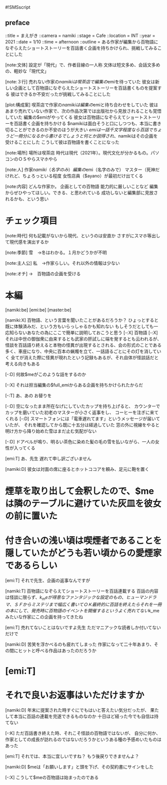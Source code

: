 #!SMSscript

## preface

::title = まえがき
::camera = namiki
::stage = Cafe
::location = INT
::year = 2021
::date = 1/10
::time = afternoon
::outline = ある作家が編集から百物語になぞらえたショートストーリーを百話書く企画を持ちかけられ、挑戦してみることにした

[note:文体]
設定が「現代」で、作者目線の一人称
文体は短文多め、会話文多めの、軽妙な「現代文」

[note:３行]
売れない作家の$namikiは喫茶店で編集の$emiを待っていた
彼女は新しい企画として百物語になぞらえたショートストーリーを百話書くものを提案する
彼はできるか不安だったが挑戦してみることにした

[plot:構成案]
喫茶店で作家の$namikiは編集の$emiと待ち合わせをしていた
彼はあまり売れていない作家で、次の作品次第では出版社から見放されることも覚悟していた
編集の$emiがやってくる
彼女は百物語になぞらえてショートストーリーを百話書く企画を持ちかける
$namikiは面白そうと口にしつつも、本当に書き切ることができるのか不安のほうが大きい
$emiは一話千文字程度なら百話でちょうど一冊分になるから書けるでしょうと
何とか説得され、$namikiはその企画を受けることにした
こうして彼は百物語を書くことになった

[note:場所]
場所は喫茶店
時代は現代（2021年）。現代文化が分かるもの。パソコンのＯＳやらスマホやら

[note:人]
作家$namiki（名字のみ）
編集の$emi（名字のみで）
マスター（死神だけれど、ちょろっといる程度
女性店員（$ayano）が最初だけ出てくる

[note:内容]
どんな作家か。
企画としての百物語
能力的に厳しいことなど
編集からぜひやってほしい。できる、と思われている
成功しないと編集部に見放されるかも、という思い

# チェック項目

[note:時代]
何も記載がないから現代、というのは安直か
さすがにスマホ等出して現代感を演出するか

[note:季節]
雪　→冬はわかる。１月かどうかが不明

[note:主人公]
私　→作家らしい。それ以外の情報は少ない

[note:オチ]
→　百物語の企画を受ける

# 本編

[namiki:be]
[emi:be]
[master:be]

[namiki:X]
百物語、という言葉を聞いたことがあるだろうか？
ひょっとすると既に体験済みだ、という方もいらっしゃるかも知れない
もしそうだとしても一応知らないあなたの為にここで簡単に説明しておこうと思う
[-:X]
百物語
[-:X]
それは中世の御伽衆に由来するとも武家の肝試しに端を発するとも云われるが、
怪談を百話語り終えると本物の怪異が出現するとされる、会の形式のことである
多く、車座になり、中央に百本の蝋燭を立て、一話語るごとにその灯を消していく
全てが消えた際に怪異が現れたという記録もあるが、それ自体が怪談話だと考える向きもある

[-:D]
何故$meがこのような話をするのか

[-:X]
それは担当編集の$full_emiからある企画を持ちかけられたからだ

[-:T]
あ、あの
お替りを

[-:D]
空になったまま所在なげにしていたカップを持ち上げると、
カウンターでカップを磨いていた初老のマスターが小さく返事をし、
コーヒーを注ぎに来てくれる
[-:D]
スマートフォンには「電車遅れてます」というメッセージが届いていたが、
それを確認してから既に十五分は経過していた
窓の外に視線をやると明け方から降り始めた雪はまだ止む気配がない


[-:D]
ドアベルが鳴り、明るい茶色に染めた髪の毛の雪を払いながら、一人の女性が入ってくる

[emi:T]
あ、先生
遅れて申し訳ございません

[namiki:D]
彼女は対面の席に座るとホットココアを頼み、足元に鞄を置く
# 煙草を取り出して会釈したので、$meは隣のテーブルに避けていた灰皿を彼女の前に置いた
# 付き合いの浅い頃は喫煙者であることを隠していたがどうも若い頃からの愛煙家であるらしい

[emi:T]
それで先生、企画の返事なんですが

[namiki:T]
百物語になぞらえてショートストーリーを百話連載する
百話の内容は怪談に限らず、$k_meが得意なファンタジックな設定のもの、ヒューマンドラマ、
ＳＦからミステリまで幅広く書いてＯＫ
最終的に百話を終えたらそれを一冊の本にして、発売時に百物語のイベントを開催するという
よく売れてない$k_meみたいな作家にこの企画を持ってきたね

[emi:T]
売れてないことはないですよ先生
ただマニアックな読者しか付いてないだけで

[namiki:D]
苦笑を浮かべるのも疲れてしまった
作家になって二十年あまり、その間にヒットと呼べる作品はあったのだろうか

# [emi:T]
# それで良いお返事はいただけますか

[namiki:D]
年末に提案された時すぐにでもはいと答えたい気分だったが、
果たして本当に百話の連載を完遂できるものなのか
十日ほど経った今でも自信は持てない

[-:K]
ただ百話書き終えた時、それこそ怪談の百物語ではないが、
自分に何か、作家としての成長が訪れるのではないだろうかというある種の予感めいたものはあった

[emi:T]
それでは、本当に宜しいですね？
もう後戻りできませんよ？

[namiki:D]
$meは「お願いします」と頭を下げ、その契約書にサインをした

[-:X]
こうして$meの百物語は始まったのである

